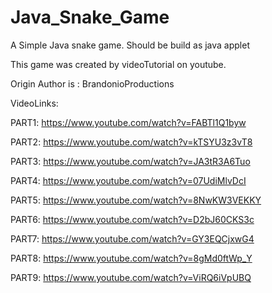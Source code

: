 # Java_Snake_Game
A Simple Java snake game. Should be build as java applet

This game was created by videoTutorial on youtube.

Origin Author is : BrandonioProductions

VideoLinks:

  PART1: https://www.youtube.com/watch?v=FABTl1Q1byw
  
  PART2: https://www.youtube.com/watch?v=kTSYU3z3vT8
  
  PART3: https://www.youtube.com/watch?v=JA3tR3A6Tuo
  
  PART4: https://www.youtube.com/watch?v=07UdiMlvDcI
  
  PART5: https://www.youtube.com/watch?v=8NwKW3VEKKY
  
  PART6: https://www.youtube.com/watch?v=D2bJ60CKS3c

  PART7: https://www.youtube.com/watch?v=GY3EQCjxwG4
  
  PART8: https://www.youtube.com/watch?v=8gMd0ftWp_Y
  
  PART9: https://www.youtube.com/watch?v=ViRQ6iVpUBQ
